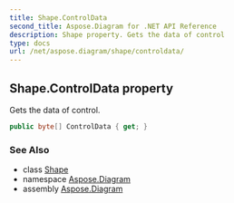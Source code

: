 ```yaml
---
title: Shape.ControlData
second_title: Aspose.Diagram for .NET API Reference
description: Shape property. Gets the data of control
type: docs
url: /net/aspose.diagram/shape/controldata/
---
```

## Shape.ControlData property

Gets the data of control.

```csharp
public byte[] ControlData { get; }
```

### See Also

* class [Shape](../)
* namespace [Aspose.Diagram](../../shape/)
* assembly [Aspose.Diagram](../../../)


